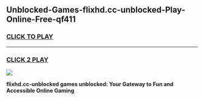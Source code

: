 
## Unblocked-Games-flixhd.cc-unblocked-Play-Online-Free-qf411
<h3>
<a href="https://premium76.site?title=flixhd.cc-unblocked&ref=26A">CLICK TO PLAY</a></h3>
<hr>

<h3>
<a href="https://premium76.site?title=flixhd.cc-unblocked&ref=26A">CLICK 2 PLAY</a>
  
</h3>

<a href="https://premium76.site?title=flixhd.cc-unblocked&ref=26A"><img src="https://clearcache.store/games.png"></a>


**flixhd.cc-unblocked games unblocked: Your Gateway to Fun and Accessible Online Gaming**
